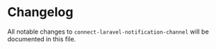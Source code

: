 # Changelog

All notable changes to `connect-laravel-notification-channel` will be documented in this file.

